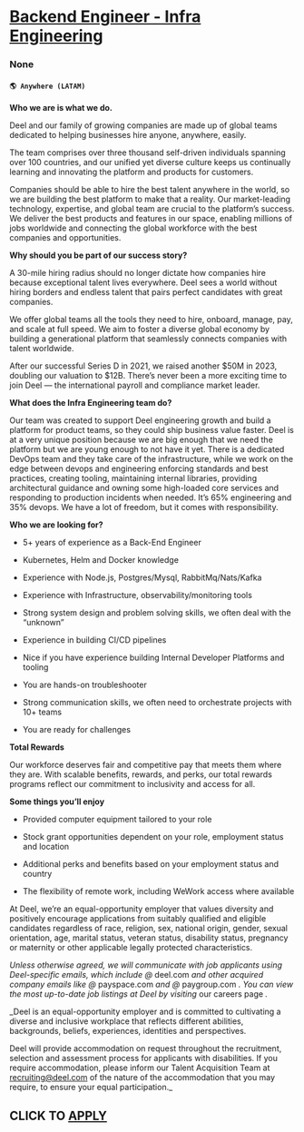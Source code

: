 # [Backend Engineer - Infra Engineering](https://www.remotewlb.com/apply/backend-engineer-infra-engineering)  
### None  
#### `🌎 Anywhere (LATAM)`  

**Who we are is what we do.**

Deel and our family of growing companies are made up of global teams dedicated to helping businesses hire anyone, anywhere, easily.

The team comprises over three thousand self-driven individuals spanning over 100 countries, and our unified yet diverse culture keeps us continually learning and innovating the platform and products for customers.

Companies should be able to hire the best talent anywhere in the world, so we are building the best platform to make that a reality. Our market-leading technology, expertise, and global team are crucial to the platform’s success. We deliver the best products and features in our space, enabling millions of jobs worldwide and connecting the global workforce with the best companies and opportunities.

 **Why should you be part of our success story?**

A 30-mile hiring radius should no longer dictate how companies hire because exceptional talent lives everywhere. Deel sees a world without hiring borders and endless talent that pairs perfect candidates with great companies.

We offer global teams all the tools they need to hire, onboard, manage, pay, and scale at full speed. We aim to foster a diverse global economy by building a generational platform that seamlessly connects companies with talent worldwide.

After our successful Series D in 2021, we raised another $50M in 2023, doubling our valuation to $12B. There’s never been a more exciting time to join Deel — the international payroll and compliance market leader.

 **What does the Infra Engineering team do?**

Our team was created to support Deel engineering growth and build a platform for product teams, so they could ship business value faster. Deel is at a very unique position because we are big enough that we need the platform but we are young enough to not have it yet. There is a dedicated DevOps team and they take care of the infrastructure, while we work on the edge between devops and engineering enforcing standards and best practices, creating tooling, maintaining internal libraries, providing architectural guidance and owning some high-loaded core services and responding to production incidents when needed. It’s 65% engineering and 35% devops. We have a lot of freedom, but it comes with responsibility.

 **Who we are looking for?**

  * 5+ years of experience as a Back-End Engineer

  * Kubernetes, Helm and Docker knowledge

  * Experience with Node.js, Postgres/Mysql, RabbitMq/Nats/Kafka

  * Experience with Infrastructure, observability/monitoring tools

  * Strong system design and problem solving skills, we often deal with the “unknown”

  * Experience in building CI/CD pipelines

  * Nice if you have experience building Internal Developer Platforms and tooling

  * You are hands-on troubleshooter

  * Strong communication skills, we often need to orchestrate projects with 10+ teams

  * You are ready for challenges

 **Total Rewards**

Our workforce deserves fair and competitive pay that meets them where they are. With scalable benefits, rewards, and perks, our total rewards programs reflect our commitment to inclusivity and access for all.

**Some things you’ll enjoy**

  * Provided computer equipment tailored to your role

  * Stock grant opportunities dependent on your role, employment status and location

  * Additional perks and benefits based on your employment status and country

  * The flexibility of remote work, including WeWork access where available

At Deel, we’re an equal-opportunity employer that values diversity and positively encourage applications from suitably qualified and eligible candidates regardless of race, religion, sex, national origin, gender, sexual orientation, age, marital status, veteran status, disability status, pregnancy or maternity or other applicable legally protected characteristics.

 _Unless otherwise agreed, we will communicate with job applicants using Deel-specific emails, which include @_ deel.com _and other acquired company emails like @_ payspace.com _and @_ paygroup.com _. You can view the most up-to-date job listings at Deel by visiting_ our careers page _._  
  
 _Deel is an equal-opportunity employer and is committed to cultivating a diverse and inclusive workplace that reflects different abilities, backgrounds, beliefs, experiences, identities and perspectives.  
  
Deel will provide accommodation on request throughout the recruitment, selection and assessment process for applicants with disabilities. If you require accommodation, please inform our Talent Acquisition Team at recruiting@deel.com of the nature of the accommodation that you may require, to ensure your equal participation._

  
## CLICK TO [APPLY](https://www.remotewlb.com/apply/backend-engineer-infra-engineering)

